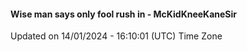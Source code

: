 #### Wise man says only fool rush in - McKidKneeKaneSir
Updated on 14/01/2024 - 16:10:01 (UTC) Time Zone
